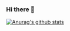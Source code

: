 ### Hi there 👋

[![Anurag's github stats](https://github-readme-stats.vercel.app/api?username=woolimi&show_icons=true&theme=vue-dark)](https://github.com/anuraghazra/github-readme-stats)

<!--
**woolimi/woolimi** is a ✨ _special_ ✨ repository because its `README.md` (this file) appears on your GitHub profile.

Here are some ideas to get you started:

- 🔭 I’m currently working on ...
- 🌱 I’m currently learning ...
- 👯 I’m looking to collaborate on ...
- 🤔 I’m looking for help with ...
- 💬 Ask me about ...
- 📫 How to reach me: ...
- 😄 Pronouns: ...
- ⚡ Fun fact: ...
-->
